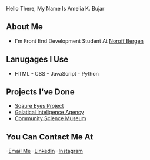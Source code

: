 Hello There, My Name Is Amelia K. Bujar

## About Me
- I'm Front End Development Student At [Noroff Bergen](https://www.noroff.no/?utm_source=google&utm_medium=sea&utm_campaign=Search&utm_content=brand&gad_source=1&gclid=CjwKCAjwyJqzBhBaEiwAWDRJVDq_g-_3W_j6xphpB4Rl-w-sfnomsjOwfuMlQHgpLbK-LOMt3MsG1BoCwD0QAvD_BwE)

## Lanugages I Use
- HTML  - CSS   - JavaScript     - Python

## Projects I've Done
- [Sqaure Eyes Project](https://github.com/DarthCoursucant/Square-Eyes-Project)
- [Galatical Inteligence Agency](https://github.com/DarthCoursucant/Galatical-Intelligence-Agency-Project)
- [Community Science Museum](https://github.com/DarthCoursucant/Community-Science-Museum-Project)

## You Can Contact Me At
-[Email Me](mailto:ameliakingabujar2002@gmail.com)
-[Linkedin]("https://www.linkedin.com/in/amelia-bujar-173934192/)
-[Instagram](https://www.instagram.com/ameliakbujar/)